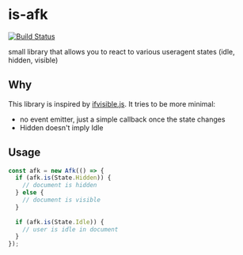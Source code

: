 # is-afk

[![Build Status](https://travis-ci.org/makepanic/is-afk.svg?branch=master)](https://travis-ci.org/makepanic/is-afk)

small library that allows you to react to various useragent states (idle, hidden, visible)

## Why

This library is inspired by [ifvisible.js](https://github.com/serkanyersen/ifvisible.js).
It tries to be more minimal:

* no event emitter, just a simple callback once the state changes
* Hidden doesn't imply Idle

## Usage

```js
const afk = new Afk(() => {
  if (afk.is(State.Hidden)) {
    // document is hidden
  } else {
    // document is visible
  }
  
  if (afk.is(State.Idle)) {
    // user is idle in document
  }
});
```
